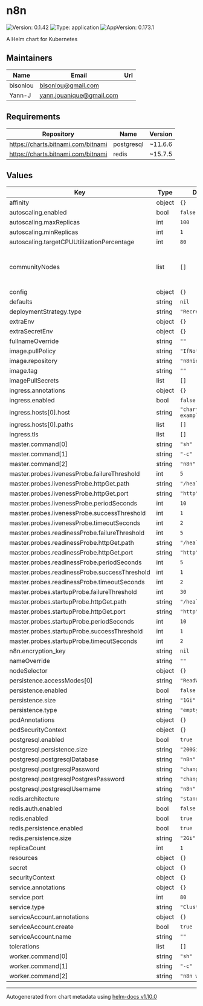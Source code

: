 # n8n

![Version: 0.1.42](https://img.shields.io/badge/Version-0.1.42-informational?style=flat-square) ![Type: application](https://img.shields.io/badge/Type-application-informational?style=flat-square) ![AppVersion: 0.173.1](https://img.shields.io/badge/AppVersion-0.173.1-informational?style=flat-square)

A Helm chart for Kubernetes

## Maintainers

| Name | Email | Url |
| ---- | ------ | --- |
| bisonlou | <bisonlou@gmail.com> |  |
| Yann-J | <yann.jouanique@gmail.com> |  |

## Requirements

| Repository | Name | Version |
|------------|------|---------|
| https://charts.bitnami.com/bitnami | postgresql | ~11.6.6 |
| https://charts.bitnami.com/bitnami | redis | ~15.7.5 |

## Values

| Key | Type | Default | Description |
|-----|------|---------|-------------|
| affinity | object | `{}` |  |
| autoscaling.enabled | bool | `false` |  |
| autoscaling.maxReplicas | int | `100` |  |
| autoscaling.minReplicas | int | `1` |  |
| autoscaling.targetCPUUtilizationPercentage | int | `80` |  |
| communityNodes | list | `[]` | List of npm packages to install as community nodes |
| config | object | `{}` |  |
| defaults | string | `nil` |  |
| deploymentStrategy.type | string | `"Recreate"` |  |
| extraEnv | object | `{}` |  |
| extraSecretEnv | object | `{}` |  |
| fullnameOverride | string | `""` |  |
| image.pullPolicy | string | `"IfNotPresent"` |  |
| image.repository | string | `"n8nio/n8n"` |  |
| image.tag | string | `""` |  |
| imagePullSecrets | list | `[]` |  |
| ingress.annotations | object | `{}` |  |
| ingress.enabled | bool | `false` |  |
| ingress.hosts[0].host | string | `"chart-example.local"` |  |
| ingress.hosts[0].paths | list | `[]` |  |
| ingress.tls | list | `[]` |  |
| master.command[0] | string | `"sh"` |  |
| master.command[1] | string | `"-c"` |  |
| master.command[2] | string | `"n8n"` |  |
| master.probes.livenessProbe.failureThreshold | int | `5` |  |
| master.probes.livenessProbe.httpGet.path | string | `"/healthz"` |  |
| master.probes.livenessProbe.httpGet.port | string | `"http"` |  |
| master.probes.livenessProbe.periodSeconds | int | `10` |  |
| master.probes.livenessProbe.successThreshold | int | `1` |  |
| master.probes.livenessProbe.timeoutSeconds | int | `2` |  |
| master.probes.readinessProbe.failureThreshold | int | `5` |  |
| master.probes.readinessProbe.httpGet.path | string | `"/healthz"` |  |
| master.probes.readinessProbe.httpGet.port | string | `"http"` |  |
| master.probes.readinessProbe.periodSeconds | int | `5` |  |
| master.probes.readinessProbe.successThreshold | int | `1` |  |
| master.probes.readinessProbe.timeoutSeconds | int | `2` |  |
| master.probes.startupProbe.failureThreshold | int | `30` |  |
| master.probes.startupProbe.httpGet.path | string | `"/healthz"` |  |
| master.probes.startupProbe.httpGet.port | string | `"http"` |  |
| master.probes.startupProbe.periodSeconds | int | `10` |  |
| master.probes.startupProbe.successThreshold | int | `1` |  |
| master.probes.startupProbe.timeoutSeconds | int | `2` |  |
| n8n.encryption_key | string | `nil` |  |
| nameOverride | string | `""` |  |
| nodeSelector | object | `{}` |  |
| persistence.accessModes[0] | string | `"ReadWriteOnce"` |  |
| persistence.enabled | bool | `false` |  |
| persistence.size | string | `"1Gi"` |  |
| persistence.type | string | `"emptyDir"` |  |
| podAnnotations | object | `{}` |  |
| podSecurityContext | object | `{}` |  |
| postgresql.enabled | bool | `true` |  |
| postgresql.persistence.size | string | `"200Gi"` |  |
| postgresql.postgresqlDatabase | string | `"n8n"` |  |
| postgresql.postgresqlPassword | string | `"changeme"` |  |
| postgresql.postgresqlPostgresPassword | string | `"changeme"` |  |
| postgresql.postgresqlUsername | string | `"n8n"` |  |
| redis.architecture | string | `"standalone"` |  |
| redis.auth.enabled | bool | `false` |  |
| redis.enabled | bool | `true` |  |
| redis.persistence.enabled | bool | `true` |  |
| redis.persistence.size | string | `"2Gi"` |  |
| replicaCount | int | `1` |  |
| resources | object | `{}` |  |
| secret | object | `{}` |  |
| securityContext | object | `{}` |  |
| service.annotations | object | `{}` |  |
| service.port | int | `80` |  |
| service.type | string | `"ClusterIP"` |  |
| serviceAccount.annotations | object | `{}` |  |
| serviceAccount.create | bool | `true` |  |
| serviceAccount.name | string | `""` |  |
| tolerations | list | `[]` |  |
| worker.command[0] | string | `"sh"` |  |
| worker.command[1] | string | `"-c"` |  |
| worker.command[2] | string | `"n8n worker"` |  |

----------------------------------------------
Autogenerated from chart metadata using [helm-docs v1.10.0](https://github.com/norwoodj/helm-docs/releases/v1.10.0)
